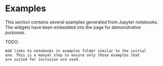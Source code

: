 # Examples

This section contains several examples generated from Jupyter notebooks.
The widgets have been embedded into the page for demonstrative purposes.

TODO: 

    Add links to notebooks in examples folder similar to the initial
    one. This is a manual step to ensure only those examples that
    are suited for inclusion are used.
